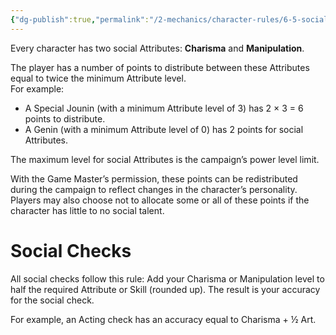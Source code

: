 ```yaml
---
{"dg-publish":true,"permalink":"/2-mechanics/character-rules/6-5-social-skills/","noteIcon":""}
---
```


Every character has two social Attributes: **Charisma** and **Manipulation**.

The player has a number of points to distribute between these Attributes equal to twice the minimum Attribute level.  
For example:

- A Special Jounin (with a minimum Attribute level of 3) has 2 × 3 = 6 points to distribute.
- A Genin (with a minimum Attribute level of 0) has 2 points for social Attributes.

The maximum level for social Attributes is the campaign’s power level limit.

With the Game Master’s permission, these points can be redistributed during the campaign to reflect changes in the character’s personality. Players may also choose not to allocate some or all of these points if the character has little to no social talent.

# Social Checks

All social checks follow this rule: Add your Charisma or Manipulation level to half the required Attribute or Skill (rounded up). The result is your accuracy for the social check.

For example, an Acting check has an accuracy equal to Charisma + ½ Art.